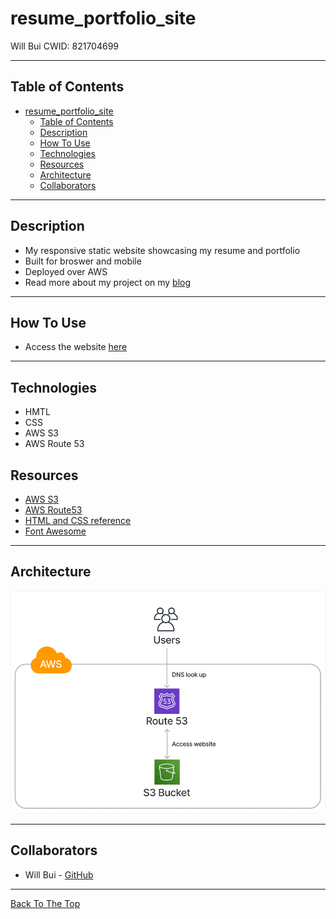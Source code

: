 # resume_portfolio_site

Will Bui
CWID: 821704699

---

## Table of Contents

- [resume\_portfolio\_site](#resume_portfolio_site)
  - [Table of Contents](#table-of-contents)
  - [Description](#description)
  - [How To Use](#how-to-use)
  - [Technologies](#technologies)
  - [Resources](#resources)
  - [Architecture](#architecture)
  - [Collaborators](#collaborators)

---

## Description
- My responsive static website showcasing my resume and portfolio
- Built for broswer and mobile
- Deployed over AWS
- Read more about my project on my [blog](https://wnbui.dev/posts/static_site/)

---

## How To Use

- Access the website [here](http://wnbui.com)

---

## Technologies

- HMTL
- CSS
- AWS S3
- AWS Route 53

## Resources

- [AWS S3](https://docs.aws.amazon.com/AmazonS3/latest/userguide/Welcome.html)
- [AWS Route53](https://docs.aws.amazon.com/Route53/latest/DeveloperGuide/Welcome.html)
- [HTML and CSS reference](https://www.w3schools.com/)
- [Font Awesome](https://fontawesome.com/)


---

## Architecture

![My architecture](images/architecture_portfolio.png "My architecture")

---

## Collaborators

- Will Bui - [GitHub](https://github.com/wnbui)

---

[Back To The Top](#resume_portfolio_site)
